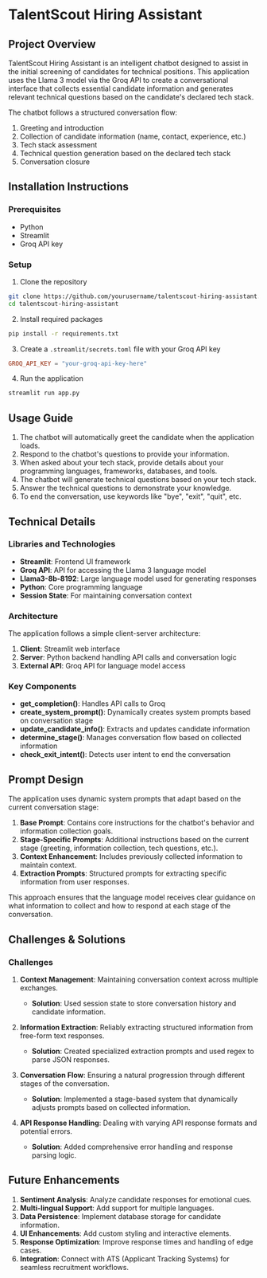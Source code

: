 # TalentScout Hiring Assistant

## Project Overview

TalentScout Hiring Assistant is an intelligent chatbot designed to assist in the initial screening of candidates for technical positions. This application uses the Llama 3 model via the Groq API to create a conversational interface that collects essential candidate information and generates relevant technical questions based on the candidate's declared tech stack.

The chatbot follows a structured conversation flow:
1. Greeting and introduction
2. Collection of candidate information (name, contact, experience, etc.)
3. Tech stack assessment
4. Technical question generation based on the declared tech stack
5. Conversation closure

## Installation Instructions

### Prerequisites
- Python 
- Streamlit
- Groq API key

### Setup

1. Clone the repository
```bash
git clone https://github.com/yourusername/talentscout-hiring-assistant.git
cd talentscout-hiring-assistant
```

2. Install required packages
```bash
pip install -r requirements.txt
```

3. Create a `.streamlit/secrets.toml` file with your Groq API key
```toml
GROQ_API_KEY = "your-groq-api-key-here"
```

4. Run the application
```bash
streamlit run app.py
```

## Usage Guide

1. The chatbot will automatically greet the candidate when the application loads.
2. Respond to the chatbot's questions to provide your information.
3. When asked about your tech stack, provide details about your programming languages, frameworks, databases, and tools.
4. The chatbot will generate technical questions based on your tech stack.
5. Answer the technical questions to demonstrate your knowledge.
6. To end the conversation, use keywords like "bye", "exit", "quit", etc.

## Technical Details

### Libraries and Technologies
- **Streamlit**: Frontend UI framework
- **Groq API**: API for accessing the Llama 3 language model
- **Llama3-8b-8192**: Large language model used for generating responses
- **Python**: Core programming language
- **Session State**: For maintaining conversation context

### Architecture
The application follows a simple client-server architecture:
1. **Client**: Streamlit web interface
2. **Server**: Python backend handling API calls and conversation logic
3. **External API**: Groq API for language model access

### Key Components
- **get_completion()**: Handles API calls to Groq
- **create_system_prompt()**: Dynamically creates system prompts based on conversation stage
- **update_candidate_info()**: Extracts and updates candidate information
- **determine_stage()**: Manages conversation flow based on collected information
- **check_exit_intent()**: Detects user intent to end the conversation

## Prompt Design

The application uses dynamic system prompts that adapt based on the current conversation stage:

1. **Base Prompt**: Contains core instructions for the chatbot's behavior and information collection goals.
2. **Stage-Specific Prompts**: Additional instructions based on the current stage (greeting, information collection, tech questions, etc.).
3. **Context Enhancement**: Includes previously collected information to maintain context.
4. **Extraction Prompts**: Structured prompts for extracting specific information from user responses.

This approach ensures that the language model receives clear guidance on what information to collect and how to respond at each stage of the conversation.

## Challenges & Solutions

### Challenges
1. **Context Management**: Maintaining conversation context across multiple exchanges.
   - **Solution**: Used session state to store conversation history and candidate information.

2. **Information Extraction**: Reliably extracting structured information from free-form text responses.
   - **Solution**: Created specialized extraction prompts and used regex to parse JSON responses.

3. **Conversation Flow**: Ensuring a natural progression through different stages of the conversation.
   - **Solution**: Implemented a stage-based system that dynamically adjusts prompts based on collected information.

4. **API Response Handling**: Dealing with varying API response formats and potential errors.
   - **Solution**: Added comprehensive error handling and response parsing logic.

## Future Enhancements

1. **Sentiment Analysis**: Analyze candidate responses for emotional cues.
2. **Multi-lingual Support**: Add support for multiple languages.
3. **Data Persistence**: Implement database storage for candidate information.
4. **UI Enhancements**: Add custom styling and interactive elements.
5. **Response Optimization**: Improve response times and handling of edge cases.
6. **Integration**: Connect with ATS (Applicant Tracking Systems) for seamless recruitment workflows.


